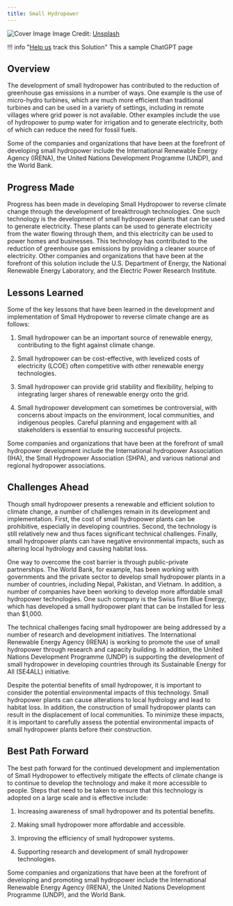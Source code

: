 ```yaml
---
title: Small Hydropower
---
```


![Cover Image](https://images.unsplash.com/photo-1614350292382-c448d0110dfa?crop=entropy&cs=tinysrgb&fit=max&fm=jpg&ixid=M3w0NDYzODh8MHwxfHNlYXJjaHwxfHxTbWFsbCUyMEh5ZHJvcG93ZXJ8ZW58MHx8fHwxNjgzNzUzNTUzfDA&ixlib=rb-4.0.3&q=80&w=1080)
Image Credit: [Unsplash](https://unsplash.com/@gabiontheroad)

!!! info "[Help us](../../contribute) track this Solution"
    This a sample ChatGPT page

## Overview

The development of small hydropower has contributed to the reduction of greenhouse gas emissions in a number of ways. One example is the use of micro-hydro turbines, which are much more efficient than traditional turbines and can be used in a variety of settings, including in remote villages where grid power is not available. Other examples include the use of hydropower to pump water for irrigation and to generate electricity, both of which can reduce the need for fossil fuels.

Some of the companies and organizations that have been at the forefront of developing small hydropower include the International Renewable Energy Agency (IRENA), the United Nations Development Programme (UNDP), and the World Bank.

## Progress Made

Progress has been made in developing Small Hydropower to reverse climate change through the development of breakthrough technologies. One such technology is the development of small hydropower plants that can be used to generate electricity. These plants can be used to generate electricity from the water flowing through them, and this electricity can be used to power homes and businesses. This technology has contributed to the reduction of greenhouse gas emissions by providing a cleaner source of electricity. Other companies and organizations that have been at the forefront of this solution include the U.S. Department of Energy, the National Renewable Energy Laboratory, and the Electric Power Research Institute.

## Lessons Learned

Some of the key lessons that have been learned in the development and implementation of Small Hydropower to reverse climate change are as follows:

1. Small hydropower can be an important source of renewable energy, contributing to the fight against climate change.

2. Small hydropower can be cost-effective, with levelized costs of electricity (LCOE) often competitive with other renewable energy technologies.

3. Small hydropower can provide grid stability and flexibility, helping to integrating larger shares of renewable energy onto the grid.

4. Small hydropower development can sometimes be controversial, with concerns about impacts on the environment, local communities, and indigenous peoples. Careful planning and engagement with all stakeholders is essential to ensuring successful projects.

Some companies and organizations that have been at the forefront of small hydropower development include the International hydropower Association (IHA), the Small Hydropower Association (SHPA), and various national and regional hydropower associations.

## Challenges Ahead

Though small hydropower presents a renewable and efficient solution to climate change, a number of challenges remain in its development and implementation. First, the cost of small hydropower plants can be prohibitive, especially in developing countries. Second, the technology is still relatively new and thus faces significant technical challenges. Finally, small hydropower plants can have negative environmental impacts, such as altering local hydrology and causing habitat loss.

One way to overcome the cost barrier is through public-private partnerships. The World Bank, for example, has been working with governments and the private sector to develop small hydropower plants in a number of countries, including Nepal, Pakistan, and Vietnam. In addition, a number of companies have been working to develop more affordable small hydropower technologies. One such company is the Swiss firm Blue Energy, which has developed a small hydropower plant that can be installed for less than $1,000.

The technical challenges facing small hydropower are being addressed by a number of research and development initiatives. The International Renewable Energy Agency (IRENA) is working to promote the use of small hydropower through research and capacity building. In addition, the United Nations Development Programme (UNDP) is supporting the development of small hydropower in developing countries through its Sustainable Energy for All (SE4ALL) initiative.

Despite the potential benefits of small hydropower, it is important to consider the potential environmental impacts of this technology. Small hydropower plants can cause alterations to local hydrology and lead to habitat loss. In addition, the construction of small hydropower plants can result in the displacement of local communities. To minimize these impacts, it is important to carefully assess the potential environmental impacts of small hydropower plants before their construction.

## Best Path Forward

The best path forward for the continued development and implementation of Small Hydropower to effectively mitigate the effects of climate change is to continue to develop the technology and make it more accessible to people. Steps that need to be taken to ensure that this technology is adopted on a large scale and is effective include: 

1. Increasing awareness of small hydropower and its potential benefits.

2. Making small hydropower more affordable and accessible.

3. Improving the efficiency of small hydropower systems.

4. Supporting research and development of small hydropower technologies.

Some companies and organizations that have been at the forefront of developing and promoting small hydropower include the International Renewable Energy Agency (IRENA), the United Nations Development Programme (UNDP), and the World Bank.
